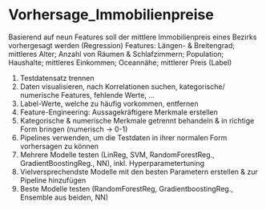 # Vorhersage_Immobilienpreise
Basierend auf neun Features soll der mittlere Immobilienpreis eines Bezirks vorhergesagt werden (Regression)
Features: Längen- & Breitengrad; mittleres Alter; Anzahl von Räumen & Schlafzimmern; Population; Haushalte; mittleres Einkommen; Oceannähe; mittlerer Preis (Label)
1) Testdatensatz trennen
2) Daten visualisieren, nach Korrelationen suchen, kategorische/ numerische Features, fehlende Werte, ...
3) Label-Werte, welche zu häufig vorkommen, entfernen
4) Feature-Engineering: Aussagekräftigere Merkmale erstellen
5) Kategorische & numerische Merkmale getrennt behandeln & in richtige Form bringen (numerisch -> 0-1)
6) Pipelines verwenden, um die Testdaten in ihrer normalen Form vorhersagen zu können
7) Mehrere Modelle testen (LinReg, SVM, RandomForestReg., GradientBoostingReg., NN), inkl. Hyperparametertuning
8) Vielversprechendste Modelle mit den besten Parametern erstellen & zur Pipeline hinzufügen
9) Beste Modelle testen (RandomForestReg, GradientboostingReg., Ensemble aus beiden, NN) 
